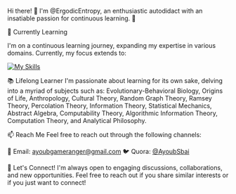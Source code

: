 Hi there! 👋
I'm @ErgodicEntropy, an enthusiastic autodidact with an insatiable passion for continuous learning. 🚀

🌱 Currently Learning

I'm on a continuous learning journey, expanding my expertise in various domains. Currently, my focus extends to:

[![My Skills](https://skillicons.dev/icons?i=py,js,html,css,babel,nodejs,react,django,flask,docker,powershell,bash,linux,md,git)](https://skillicons.dev)

📚 Lifelong Learner
I'm passionate about learning for its own sake, delving into a myriad of subjects such as:
Evolutionary-Behavioral Biology, Origins of Life, Anthropology, Cultural Theory, Random Graph Theory, Ramsey Theory, Percolation Theory, Information Theory, Statistical Mechanics, Abstract Algebra, Computability Theory, Algorithmic Information Theory, Computation Theory, and Analytical Philosophy.



📫 Reach Me
Feel free to reach out through the following channels:

📧 Email: ayoubgameranger@gmail.com
🐦 Quora: [@AyoubSbai](https://www.quora.com/profile/Ayoub-Sbai-5)


🚀 Let's Connect!
I'm always open to engaging discussions, collaborations, and new opportunities. Feel free to reach out if you share similar interests or if you just want to connect!

<!---
ErgodicEntropy/ErgodicEntropy is a ✨ special ✨ repository because its `README.md` (this file) appears on your GitHub profile.
You can click the Preview link to take a look at your changes.
--->
